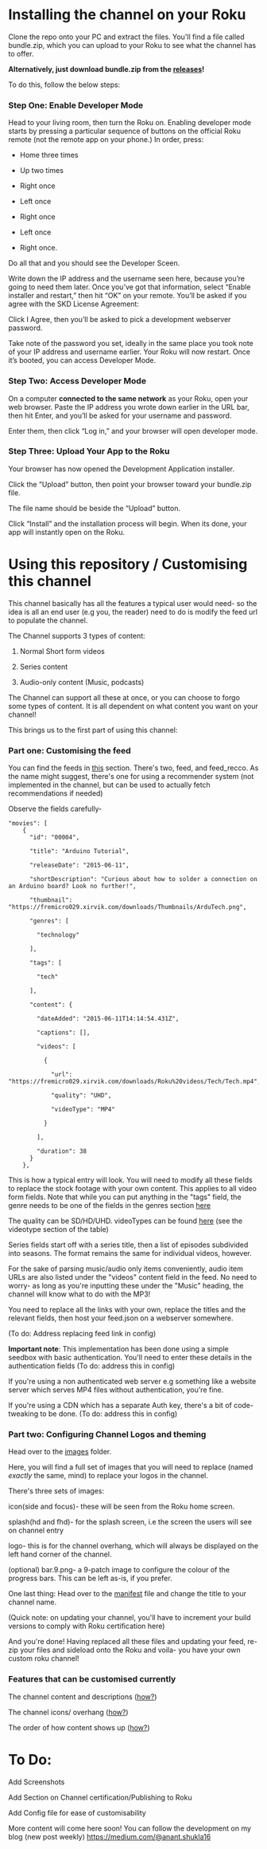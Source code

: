# Installing the channel on your Roku

Clone the repo onto your PC and extract the files. You'll find a file called bundle.zip, which you can upload to your Roku to see what the channel has to offer.

**Alternatively, just download bundle.zip from the [releases](https://github.com/Keepingshtum/CP2/releases)!**

To do this, follow the below steps:

### Step One: Enable Developer Mode
Head to your living room, then turn the Roku on. Enabling developer mode starts by pressing a particular sequence of buttons on the official Roku remote (not the remote app on your phone.) In order, press:

- Home three times

- Up two times

- Right once

- Left once

- Right once

- Left once

- Right once.

Do all that and you should see the Developer Sceen.


Write down the IP address and the username seen here, because you’re going to need them later. Once you’ve got that information, select “Enable installer and restart,” then hit “OK” on your remote. You’ll be asked if you agree with the SKD License Agreement:

Click I Agree, then you’ll be asked to pick a development webserver password.

Take note of the password you set, ideally in the same place you took note of your IP address and username earlier. Your Roku will now restart. Once it’s booted, you can access Developer Mode.

### Step Two: Access Developer Mode
On a computer **connected to the same network** as your Roku, open your web browser. Paste the IP address you wrote down earlier in the URL bar, then hit Enter, and you’ll be asked for your username and password.


Enter them, then click “Log in,” and your browser will open developer mode.

### Step Three: Upload Your App to the Roku
Your browser has now opened the Development Application installer.

Click the “Upload” button, then point your browser toward your bundle.zip file.



The file name should be beside the “Upload” button.



Click “Install” and the installation process will begin. When its done, your app will instantly open on the Roku.


# Using this repository / Customising this channel

This channel basically has all the features a typical user would need- so the idea is all an end user (e.g you, the reader) need to do is modify the feed url to populate the channel. 

The Channel supports 3 types of content:

1. Normal Short form videos

2. Series content

3. Audio-only content (Music, podcasts)

The Channel can support all these at once, or you can choose to forgo some types of content. It is all dependent on what content you want on your channel!

This brings us to the first part of using this channel:

### Part one: Customising the feed

You can find the feeds in [this](https://github.com/Keepingshtum/CP2/tree/master/feeds) section. There's two, feed, and feed_recco. As the name might suggest, there's one for using a recommender system (not implemented in the channel, but can be used to actually fetch recommendations if needed)

Observe the fields carefully- 


~~~ 
"movies": [
    {
      "id": "00004",
      
      "title": "Arduino Tutorial",
      
      "releaseDate": "2015-06-11",
      
      "shortDescription": "Curious about how to solder a connection on an Arduino board? Look no further!",
      
      "thumbnail": "https://fremicro029.xirvik.com/downloads/Thumbnails/ArduTech.png",
      
      "genres": [
      
        "technology"
        
      ],
      
      "tags": [
      
        "tech"
        
      ],
      
      "content": {
      
        "dateAdded": "2015-06-11T14:14:54.431Z",
        
        "captions": [],
        
        "videos": [
        
          {
          
            "url": "https://fremicro029.xirvik.com/downloads/Roku%20videos/Tech/Tech.mp4",
            
            "quality": "UHD",
            
            "videoType": "MP4"
            
          }
          
        ],
        
        "duration": 38
      }
    },
~~~
This is how a typical entry will look. You will need to modify all these fields to replace the stock footage with your own content.
This applies to all video form fields. Note that while you can put anything in the "tags" field, the genre needs to be one of the fields in the genres section [here](https://developer.roku.com/en-ot/docs/specs/direct-publisher-feed-specs/json-dp-spec.md#genres)

The quality can be SD/HD/UHD.
videoTypes can be found [here](https://developer.roku.com/en-ot/docs/specs/direct-publisher-feed-specs/json-dp-spec.md#video) (see the videotype section of the table)

Series fields start off with a series title, then a list of episodes subdivided into seasons. The format remains the same for individual videos, however.

For the sake of parsing music/audio only items conveniently, audio item URLs are also listed under the "videos" content field in the feed. No need to worry- as long as you're inputting these under the "Music" heading, the channel will know what to do with the MP3!

You need to replace all the links with your own, replace the titles and the relevant fields, then host your feed.json on a webserver somewhere.

(To do: Address replacing feed link in config)

**Important note**: This implementation has been done using a simple seedbox with basic authentication. You'll need to enter these details in the authentication fields (To do: address this in config)

If you're using a non authenticated web server e.g something like a website server which serves MP4 files without authentication, you're fine. 

If you're using a CDN which has a separate Auth key, there's a bit of code-tweaking to be done. (To do: address this in config)


### Part two: Configuring Channel Logos and theming 
Head over to the [images](https://github.com/Keepingshtum/CP2/tree/master/images) folder.

Here, you will find a full set of images that you will need to replace (named *exactly* the same, mind) to replace your logos in the channel.

There's three sets of images:

icon(side and focus)- these will be seen from the Roku home screen.

splash(hd and fhd)- for the splash screen, i.e the screen the users will see on channel entry

logo- this is for the channel overhang, which will always be displayed on the left hand corner of the channel.

(optional) bar.9.png- a 9-patch image to configure the colour of the progress bars. This can be left as-is, if you prefer.

One last thing: Head over to the [manifest](https://github.com/Keepingshtum/CP2/blob/master/manifest) file and change the title to your channel name.

(Quick note: on updating your channel, you'll have to increment your build versions to comply with Roku certification here)

And you're done! Having replaced all these files and updating your feed, re-zip your files and sideload onto the Roku and voila- you have your own custom roku channel!

### Features that can be customised currently

The channel content and descriptions ([how?](https://github.com/Keepingshtum/CP2/blob/master/README.md#part-one-customising-the-feed))

The channel icons/ overhang ([how?](https://github.com/Keepingshtum/CP2/blob/master/README.md#part-two-configuring-channel-logos-and-theming))

The order of how content shows up ([how?](https://github.com/Keepingshtum/CP2/blob/master/README.md))


# To Do:

Add Screenshots

Add Section on Channel certification/Publishing to Roku

Add Config file for ease of customisability

More content will come here soon!
You can follow the development on my blog (new post weekly) https://medium.com/@anant.shukla16
